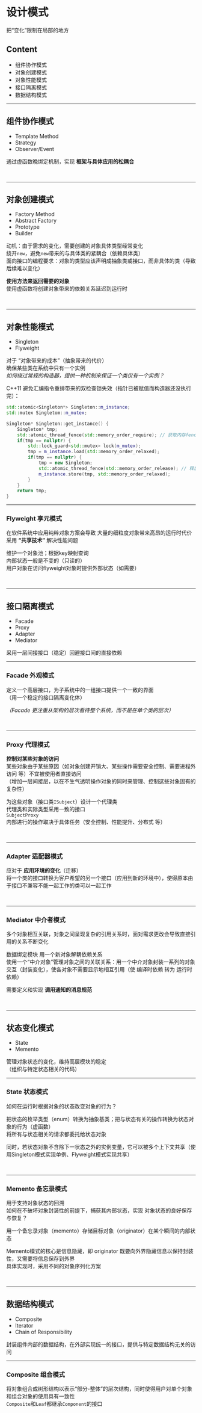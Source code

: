 # 设计模式
把“变化”限制在局部的地方  

## Content
- 组件协作模式
- 对象创建模式
- 对象性能模式
- 接口隔离模式
- 数据结构模式


------
## 组件协作模式
- Template Method
- Strategy
- Observer/Event

通过虚函数晚绑定机制，实现 <b>框架与具体应用的松耦合</b>  

<br>

------
## 对象创建模式  
- Factory Method
- Abstract Factory
- Prototype
- Builder

动机：由于需求的变化，需要创建的对象具体类型经常变化  
绕开`new`，避免`new`带来的与具体类的紧耦合（依赖具体类）  
面向接口的编程要求：对象的类型应该声明成抽象类或接口，而非具体的类（导致后续难以变化）  

<b>使用方法来返回需要的对象</b>  
使用虚函数将创建对象带来的依赖关系延迟到运行时  

<br>

------
## 对象性能模式
- Singleton
- Flyweight

对于 “对象带来的成本”（抽象带来的代价）   
确保某些类在系统中只有一个实例  
*如何绕过常规的构造器，提供一种机制来保证一个类仅有一个实例？*  

C++11 避免汇编指令重排带来的双检查锁失效（指针已被赋值而构造器还没执行完）：  
```c++
std::atomic<Singleton*> Singleton::m_instance;
std::mutex Singletom::m_mutex;

Singleton* Singleton::get_instance() {
    Singleton* tmp;
    std::atomic_thread_fence(std::memory_order_require); // 获取内存fence
    if(tmp == nullptr) {
        std::lock_guard<std::mutex> lock(m_mutex);
        tmp = m_instance.load(std::memory_order_relaxed);
        if(tmp == nullptr) {
            tmp = new Singleton;
            std::atomic_thread_fence(std::memory_order_release); // 释放内存fence
            m_instance.store(tmp, std::memory_order_relaxed);
        }
    }
    return tmp;
}
```

---
### Flyweight 享元模式
在软件系统中应用纯粹对象方案会导致 大量的细粒度对象带来高昂的运行时代价   
采用 <b>“共享技术”</b> 解决性能问题   

维护一个对象池；根据key映射查询  
内部状态一般是不变的（只读的）  
用户对象在访问flyweight对象时提供外部状态（如需要）  

<br>

------
## 接口隔离模式
- Facade
- Proxy
- Adapter
- Mediator

采用一层间接接口（稳定）回避接口间的直接依赖  

---
### Facade 外观模式
定义一个高层接口，为子系统中的一组接口提供一个一致的界面  
（用一个稳定的接口隔离变化体）  

*（Facade 更注重从架构的层次看待整个系统，而不是在单个类的层次）*

<br>

---
### Proxy 代理模式
<b>控制对某些对象的访问</b>  
某些对象由于某些原因（如对象创建开销大、某些操作需要安全控制、需要进程外访问 等）不宜被使用者直接访问  
（增加一层间接层，以在不生气透明操作对象的同时来管理、控制这些对象固有的复杂性）  

为这些对象（接口类`ISubject`）设计一个代理类  
代理类和实际类型采用一致的接口  
`SubjectProxy`内部进行的操作取决于具体任务（安全控制、性能提升、分布式 等）  

<br>

---
### Adapter 适配器模式
应对于 <b>应用环境的变化</b>（迁移）  
将一个类的接口转换为客户希望的另一个接口（应用到新的环境中），使得原本由于接口不兼容不能一起工作的类可以一起工作   

<br>

---
### Mediator 中介者模式
多个对象相互关联，对象之间呈现复杂的引用关系时，面对需求更改会导致直接引用的关系不断变化   

数据绑定模块 用一个新对象解耦依赖关系  
使用一个“中介对象”管理对象之间的关联关系：用一个中介对象封装一系列的对象交互（封装变化），使各对象不需要显示地相互引用（使 编译时依赖 转为 运行时依赖）   

需要定义和实现 <b>调用通知的消息规范</b>   

<br>

------
## 状态变化模式
- State
- Memento

管理对象状态的变化，维持高层模块的稳定  
（组织与特定状态相关的代码）

--- 
### State 状态模式
如何在运行时根据对象的状态改变对象的行为？  

把状态的枚举类型（enum）转换为抽象基类；把与状态有关的操作转换为状态对象的行为（虚函数）  
将所有与状态相关的请求都委托给状态对象   

同时，若状态对象不含除下一状态之外的实例变量，它可以被多个上下文共享（使用Singleton模式实现单例、Flyweight模式实现共享）  

<br>

---
### Memento 备忘录模式
用于支持对象状态的回溯  
如何在不破坏对象封装性的前提下，捕获其内部状态，实现 对象状态的良好保存与恢复？  

用一个备忘录对象（memento）存储目标对象（originator）在某个瞬间的内部状态  

Memento模式的核心是信息隐藏，即 originator 既要向外界隐藏信息以保持封装性，又需要将信息保存到外界  
具体实现时，采用不同的对象序列化方案  

<br>

------
## 数据结构模式
- Composite
- Iterator
- Chain of Responsibility

封装组件内部的数据结构，在外部实现统一的接口，提供与特定数据结构无关的访问  

---
### Composite 组合模式
将对象组合成树形结构以表示“部分-整体”的层次结构，同时使得用户对单个对象和组合对象的使用具有一致性   
`Composite`和`Leaf`都继承`Component`的接口  